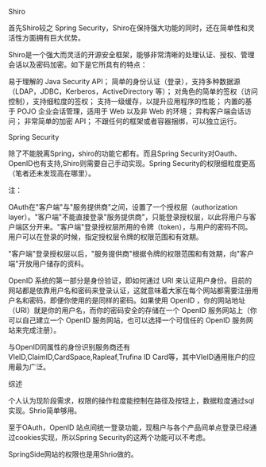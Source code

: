 

Shiro

首先Shiro较之 Spring Security，Shiro在保持强大功能的同时，还在简单性和灵活性方面拥有巨大优势。

Shiro是一个强大而灵活的开源安全框架，能够非常清晰的处理认证、授权、管理会话以及密码加密。如下是它所具有的特点：

易于理解的 Java Security API；
简单的身份认证（登录），支持多种数据源（LDAP，JDBC，Kerberos，ActiveDirectory 等）；
对角色的简单的签权（访问控制），支持细粒度的签权；
支持一级缓存，以提升应用程序的性能；
内置的基于 POJO 企业会话管理，适用于 Web 以及非 Web 的环境；
异构客户端会话访问；
非常简单的加密 API；
不跟任何的框架或者容器捆绑，可以独立运行。
 

Spring Security

除了不能脱离Spring，shiro的功能它都有。而且Spring Security对Oauth、OpenID也有支持,Shiro则需要自己手动实现。Spring Security的权限细粒度更高（笔者还未发现高在哪里）。

 

注：

OAuth在"客户端"与"服务提供商"之间，设置了一个授权层（authorization layer）。"客户端"不能直接登录"服务提供商"，只能登录授权层，以此将用户与客户端区分开来。"客户端"登录授权层所用的令牌（token），与用户的密码不同。用户可以在登录的时候，指定授权层令牌的权限范围和有效期。

"客户端"登录授权层以后，"服务提供商"根据令牌的权限范围和有效期，向"客户端"开放用户储存的资料。

 

OpenID 系统的第一部分是身份验证，即如何通过 URI 来认证用户身份。目前的网站都是依靠用户名和密码来登录认证，这就意味着大家在每个网站都需要注册用户名和密码，即便你使用的是同样的密码。如果使用 OpenID ，你的网站地址（URI）就是你的用户名，而你的密码安全的存储在一个 OpenID 服务网站上（你可以自己建立一个 OpenID 服务网站，也可以选择一个可信任的 OpenID 服务网站来完成注册）。

与OpenID同属性的身份识别服务商还有ⅥeID,ClaimID,CardSpace,Rapleaf,Trufina ID Card等，其中ⅥeID通用账户的应用最为广泛。

 

综述

个人认为现阶段需求，权限的操作粒度能控制在路径及按钮上，数据粒度通过sql实现。Shrio简单够用。

至于OAuth，OpenID 站点间统一登录功能，现租户与各个产品间单点登录已经通过cookies实现，所以Spring Security的这两个功能可以不考虑。

SpringSide网站的权限也是用Shrio做的。

